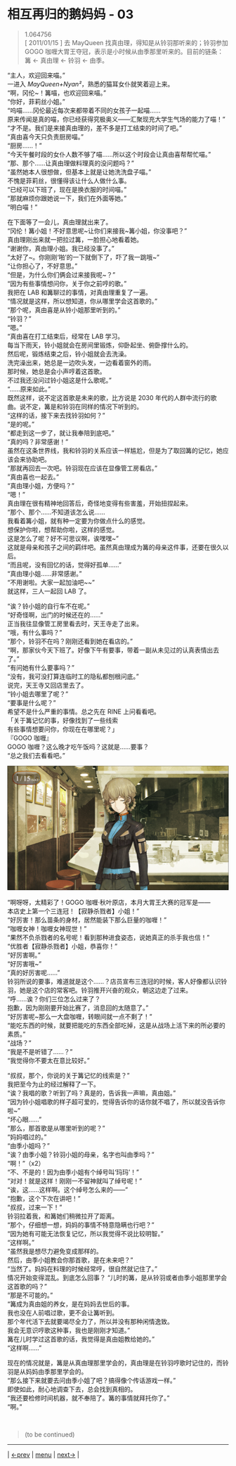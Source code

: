# 相互再归的鹅妈妈 - 03
> 1.064756  
> [ 2011/01/15 ] 去 MayQueen 找真由理，得知是从铃羽那听来的；铃羽参加 GOGO 咖喱大胃王夺冠，表示是小时候从由季那里听来的。目前的链条：篝 <- 真由理 <- 铃羽 <- 由季。  

“主人，欢迎回来喵。”  
一进入 *MayQueen+Nyan²*，熟悉的猫耳女仆就笑着迎上来。  
“啊，冈伦\~！篝喵，也欢迎回来喵。”  
“你好，菲莉丝小姐。”  
“呜喵……冈伦最近每次来都带着不同的女孩子一起喵……  
 原来传闻是真的喵，你已经获得究极奥义——汇聚现充大学生气场的能力了喵！”  
“才不是。我们是来接真由理的，差不多是打工结束的时间了吧。”  
“真由喜今天只负责厨房喵。”  
“厨房……！”  
“今天午餐时段的女仆人数不够了喵……所以这个时段会让真由喜帮帮忙喵。”  
“那、那个……让真由理做料理真的没问题吗？”  
“虽然她本人很想做，但基本上就是让她洗洗盘子喵。”  
不愧是菲莉丝，很懂得该让什么人做什么事。  
“已经可以下班了，现在是换衣服的时间喵。”  
“那就麻烦你跟她说一下，我们在外面等她。”  
“明白喵！”  

在下面等了一会儿，真由理就出来了。  
“冈伦！篝小姐！不好意思呢\~让你们来接我\~篝小姐，你没事吧？”  
真由理刚出来就一把拉过篝，一脸担心地看着她。  
“谢谢你，真由理小姐。我已经没事了。”  
“太好了\~。你刚刚‘啪’的一下就倒下了，吓了我一跳哦\~”  
“让你担心了，不好意思。”  
“但是，为什么你们俩会过来接我呢\~？”  
“因为有些事情想问你，关于你之前哼的歌。”  
我把在 LAB 和篝聊过的事情，对真由理重复了一遍。  
“情况就是这样，所以想知道，你从哪里学会这首歌的。”  
“那个呢，真由喜是从铃小姐那里听到的。”  
“铃羽？”  
“嗯。”  
“真由喜在打工结束后，经常在 LAB 学习。  
 每当下雨天，铃小姐就会在房间里锻炼，仰卧起坐、俯卧撑什么的。  
 然后呢，锻炼结束之后，铃小姐就会去洗澡。  
 洗完澡出来，她总是一边吹头发，一边看着窗外的雨。  
 那时候，她总是会小声哼着这首歌。  
 不过我还没问过铃小姐这是什么歌呢。”  
“……原来如此。”  
既然这样，说不定这首歌是未来的歌，比方说是 2030 年代的人群中流行的歌曲。说不定，篝是和铃羽在同样的情况下听到的。  
“这样的话，接下来去找铃羽如何？”  
“是的呢。”  
“都走到这一步了，就让我奉陪到底吧。”  
“真的吗？非常感谢！”  
虽然在这条世界线，我和铃羽的关系应该一样尴尬，但是为了取回篝的记忆，她应该会来协助吧。  
“那就再回去一次吧。铃羽现在应该在显像管工房看店。”  
“真由喜也一起去。”  
“真由理小姐，方便吗？”  
“嗯！”  
真由理在很有精神地回答后，奇怪地变得有些害羞，开始扭捏起来。  
“那个、那个……不知道该怎么说……  
 我看着篝小姐，就有种一定要为你做点什么的感觉。  
 想保护你啦，想帮助你啦，这样的感觉。  
 这是怎么了呢？好不可思议啊，诶嘿嘿\~”  
这就是母亲和孩子之间的羁绊吧。虽然真由理成为篝的母亲这件事，还要在很久以后。  
“而且呢，没有回忆的话，觉得好孤单……”  
“真由理小姐……非常感谢。”  
“不用谢啦。大家一起加油吧\~\~”  
就这样，三人一起回 LAB 了。  

“诶？铃小姐的自行车不在呢。”  
“好奇怪啊，出门的时候还在的……”  
正当我往显像管工房里看去时，天王寺走了出来。  
“哦，有什么事吗？”  
“那个，铃羽不在吗？刚刚还看到她在看店的。”  
“啊，那家伙今天下班了。好像下午有要事，带着一副从未见过的认真表情出去了。”  
“有问她有什么要事吗？”  
“没有，我可没打算连临时工的隐私都刨根问底。”  
说完，天王寺又回店里去了。  
“铃小姐去哪里了呢？”  
“要事是什么呢？”  
希望不是什么严重的事情。总之先在 RINE 上问看看吧。  
「关于篝记忆的事，好像找到了一些线索  
 有些事情想要问你，你现在在哪里呢？」  
『GOGO 咖喱』  
GOGO 咖喱？这么晚才吃午饭吗？这就是……要事？  
“总之我们去看看吧。”  

![](../img/0115-1.png)

“啊呀呀，太精彩了！GOGO 咖喱·秋叶原店，本月大胃王大赛的冠军是——  
 本店史上第一个三连冠！【寂静杀戮者】小姐！”  
“好厉害！那么苗条的身材，居然能装下那么巨量的咖喱！”  
“咖喱女神！咖喱女神现世！”  
“果然不负杀戮者的名号呢！看到那种进食姿态，说她真正的杀手我也信！”  
“优胜者【寂静杀戮者】小姐，恭喜你！”  
“好厉害啊。”  
“好厉害哦\~”  
“真的好厉害呢……”  
铃羽所说的要事，难道就是这个……？店员宣布三连冠的时候，客人好像都认识铃羽，她是这个店的常客吧。铃羽推开兴奋的观众，朝这边走了过来。  
“呼……诶？你们三位怎么过来了？  
 抱歉，因为刚刚要开始比赛了，消息回的太随意了。”  
“好厉害呢\~那么一大盘咖喱，转眼间就一点不剩了！”  
“能吃东西的时候，就要把能吃的东西全部吃掉，这是从战场上活下来的所必要的素质。”  
“战场？”  
“我是不是听错了……？”  
“我觉得你不要太在意比较好。”  

“叔叔，那个，你说的关于篝记忆的线索是？”  
我把至今为止的经过解释了一下。  
“诶？我唱的歌？听到了吗？真是的，告诉我一声嘛，真由姐。”  
“因为铃小姐唱歌的样子超可爱的，觉得告诉你的话你就不唱了，所以就没告诉你啦\~”  
“坏心眼……”  
“那么，那首歌是从哪里听到的呢？”  
“妈妈唱过的。”  
“由季小姐吗？”  
“诶？由季小姐？铃羽小姐的母亲，名字也叫由季吗？”  
“啊！”（x2）  
“不、不是的！因为由季小姐有个绰号叫‘玛玛’！”  
“对对！就是这样！刚刚一不留神就叫了绰号呢！”  
“诶，这……这样啊。这个绰号怎么来的——”  
“抱歉，这个下次在讲吧！”  
“叔叔，过来一下！”  
铃羽拉着我，和篝她们稍微拉开了距离。  
“那个，仔细想一想，妈妈的事情不特意隐瞒也行吧？”  
“因为她有可能无法恢复记忆，所以我觉得不说比较明智。”  
“这样啊。”  
“虽然我是想尽力避免变成那样的。  
 然后，由季小姐教会你那首歌，是在未来吧？”  
“当然了。妈妈在料理的时候经常哼，很自然就记住了。”  
情况开始变得混乱。到底怎么回事？
“儿时的篝，是从铃羽或者由季小姐那里学会这首歌的吗？”  
“那是不可能的。”  
“篝成为真由姐的养女，是在妈妈去世后的事。  
 我也没在人前唱过歌，更不会让篝听到。  
 那个年代活下去就要竭尽全力了，所以并没有那种闲情逸致。  
 我会无意识哼歌这种事，我也是刚刚才知道。”  
 篝在儿时学过这首歌的话，我觉得是真由姐教给她的。”  
“这样啊……”  

现在的情况就是，篝是从真由理那里学会的，真由理是在铃羽哼歌时记住的，而铃羽是从妈妈由季那里学会的。  
“那么接下来就要去问由季小姐了吧？搞得像个传话游戏一样。”  
即使如此，耐心地调查下去，总会找到真相的。  
“我还要检修时间机器，就不奉陪了。篝的事情就拜托你了。”  
“啊。”  


<br/>

> (to be continued)
---

| [←prev](./0114) | [menu](../) | [next→](./0116) |
